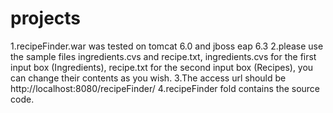 # projects
1.recipeFinder.war was tested on tomcat 6.0 and jboss eap 6.3
2.please use the sample files ingredients.cvs and recipe.txt, ingredients.cvs for the first input box (Ingredients), recipe.txt for the second input box (Recipes), you can change their contents as you wish.
3.The access url should be http://localhost:8080/recipeFinder/
4.recipeFinder fold contains the source code.
